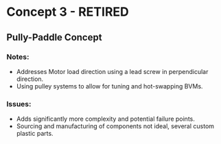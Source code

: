# Concept 3 - RETIRED
## Pully-Paddle Concept

### Notes:
- Addresses Motor load direction using a lead screw in perpendicular direction.
- Using pulley systems to allow for tuning and hot-swapping BVMs.

### Issues:
- Adds significantly more complexity and potential failure points.
- Sourcing and manufacturing of components not ideal, several custom plastic parts.
